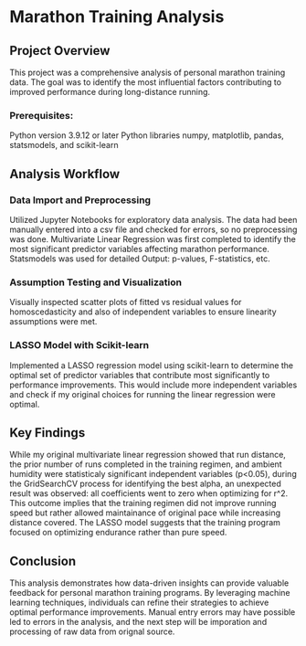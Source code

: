 # Marathon  Training Analysis

## Project Overview
This project was a comprehensive analysis of personal marathon training data. The goal was to identify the most influential factors contributing to improved performance during long-distance running.

### Prerequisites: 
Python version 3.9.12 or later
Python libraries numpy, matplotlib, pandas, statsmodels, and scikit-learn

## Analysis Workflow

### Data Import and Preprocessing
Utilized Jupyter Notebooks for exploratory data analysis. The data had been manually entered into a csv file and checked for errors, so no preprocessing was done. 
Multivariate Linear Regression was first completed to identify the most significant predictor variables affecting marathon performance. Statsmodels was used for detailed Output: p-values, F-statistics, etc.

### Assumption Testing and Visualization
Visually inspected scatter plots of fitted vs residual values for homoscedasticity and also of independent variables to ensure linearity assumptions were met.

### LASSO Model with Scikit-learn
Implemented a LASSO regression model using scikit-learn to determine the optimal set of predictor variables that contribute most significantly to performance improvements. This would include more independent variables and check if my original choices for running the linear regression were optimal.

## Key Findings
While my original multivariate linear regression showed that run distance, the prior number of runs completed in the training regimen, and ambient humidity were statisticaly significant independent variables (p<0.05), during the GridSearchCV process for identifying the best alpha, an unexpected result was observed: all coefficients went to zero when optimizing for r^2. This outcome implies that the training regimen did not improve running speed but rather allowed maintainance of original pace while increasing distance covered. The LASSO model suggests that the training program focused on optimizing endurance rather than pure speed.

## Conclusion
This analysis demonstrates how data-driven insights can provide valuable feedback for personal marathon training programs. By leveraging machine learning techniques, individuals can refine their strategies to achieve optimal performance improvements. Manual entry errors may have possible led to errors in the analysis, and the next step will be imporation and processing of raw data from orignal source.
